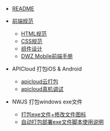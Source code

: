 - [README](README.md)

- [前端规范](doc/h5/specification/web_specification.md)
  - [HTML规范](doc/h5/specification/HTML.md)
  - [CSS规范](doc/h5/specification/CSS.md)
  - [组件设计](doc/h5/widget/widget.md)
  - [DWZ Mobile前端手册](doc/h5/dwz_manual.md)
 
- APICloud 打包iOS & Android
  - [apicloud云打包](doc/apicloud/package.md)
  - [apicloud真机调试](doc/apicloud/debug.md)

- NWJS 打包windows exe文件
  - [打包exe文件+修改文件图标](doc/nwjs/usage.md)
  - [自动打包部署exe文件脚本使用说明](doc/nwjs/package.md)
